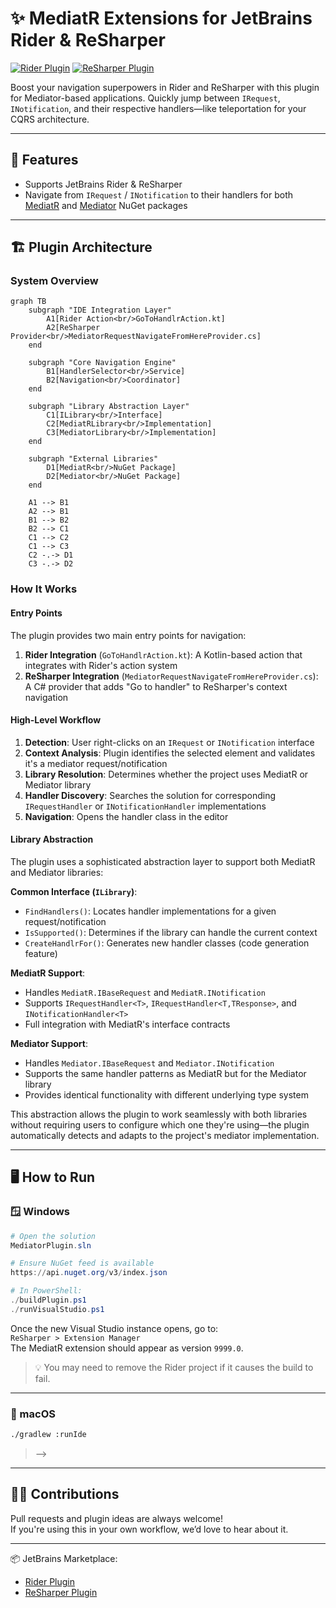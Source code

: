 # ✨ MediatR Extensions for JetBrains Rider & ReSharper

[![Rider Plugin](https://img.shields.io/jetbrains/plugin/v/ca.nosuchcompany.rider.plugins.mediatr)](https://plugins.jetbrains.com/plugin/18313-mediatr-extensions)
[![ReSharper Plugin](https://img.shields.io/resharper/v/ca.nosuchcompany.mediatrplugin)](https://plugins.jetbrains.com/plugin/18347-mediatr-extensions)

Boost your navigation superpowers in Rider and ReSharper with this plugin for Mediator-based applications. Quickly jump between `IRequest`, `INotification`, and their respective handlers—like teleportation for your CQRS architecture.

---

## 🚀 Features

- Supports JetBrains Rider & ReSharper
- Navigate from `IRequest` / `INotification` to their handlers for both [MediatR](https://github.com/jbogard/MediatR) and [Mediator](https://github.com/martinothamar/Mediator) NuGet packages

---

## 🏗️ Plugin Architecture

### System Overview

```mermaid
graph TB
    subgraph "IDE Integration Layer"
        A1[Rider Action<br/>GoToHandlrAction.kt]
        A2[ReSharper Provider<br/>MediatorRequestNavigateFromHereProvider.cs]
    end
    
    subgraph "Core Navigation Engine"
        B1[HandlerSelector<br/>Service]
        B2[Navigation<br/>Coordinator]
    end
    
    subgraph "Library Abstraction Layer"
        C1[ILibrary<br/>Interface]
        C2[MediatRLibrary<br/>Implementation]
        C3[MediatorLibrary<br/>Implementation]
    end
    
    subgraph "External Libraries"
        D1[MediatR<br/>NuGet Package]
        D2[Mediator<br/>NuGet Package]
    end
    
    A1 --> B1
    A2 --> B1
    B1 --> B2
    B2 --> C1
    C1 --> C2
    C1 --> C3
    C2 -.-> D1
    C3 -.-> D2
```

### How It Works

#### Entry Points
The plugin provides two main entry points for navigation:

1. **Rider Integration** (`GoToHandlrAction.kt`): A Kotlin-based action that integrates with Rider's action system
2. **ReSharper Integration** (`MediatorRequestNavigateFromHereProvider.cs`): A C# provider that adds "Go to handler" to ReSharper's context navigation

#### High-Level Workflow

1. **Detection**: User right-clicks on an `IRequest` or `INotification` interface
2. **Context Analysis**: Plugin identifies the selected element and validates it's a mediator request/notification
3. **Library Resolution**: Determines whether the project uses MediatR or Mediator library
4. **Handler Discovery**: Searches the solution for corresponding `IRequestHandler` or `INotificationHandler` implementations
5. **Navigation**: Opens the handler class in the editor

#### Library Abstraction

The plugin uses a sophisticated abstraction layer to support both MediatR and Mediator libraries:

**Common Interface (`ILibrary`)**:
- `FindHandlers()`: Locates handler implementations for a given request/notification
- `IsSupported()`: Determines if the library can handle the current context
- `CreateHandlrFor()`: Generates new handler classes (code generation feature)

**MediatR Support**:
- Handles `MediatR.IBaseRequest` and `MediatR.INotification`
- Supports `IRequestHandler<T>`, `IRequestHandler<T,TResponse>`, and `INotificationHandler<T>`
- Full integration with MediatR's interface contracts

**Mediator Support**:
- Handles `Mediator.IBaseRequest` and `Mediator.INotification`  
- Supports the same handler patterns as MediatR but for the Mediator library
- Provides identical functionality with different underlying type system

This abstraction allows the plugin to work seamlessly with both libraries without requiring users to configure which one they're using—the plugin automatically detects and adapts to the project's mediator implementation.

---

## 🖥️ How to Run

### 🪟 Windows

```powershell
# Open the solution
MediatorPlugin.sln

# Ensure NuGet feed is available
https://api.nuget.org/v3/index.json

# In PowerShell:
./buildPlugin.ps1
./runVisualStudio.ps1
```

Once the new Visual Studio instance opens, go to:  
`ReSharper > Extension Manager`  
The MediatR extension should appear as version `9999.0`.

> 💡 You may need to remove the Rider project if it causes the build to fail.

---

### 🍏 macOS

```bash
./gradlew :runIde
```

>-->

---

## 👨‍💻 Contributions

Pull requests and plugin ideas are always welcome!  
If you're using this in your own workflow, we’d love to hear about it.

---

📦 JetBrains Marketplace:
- [Rider Plugin](https://plugins.jetbrains.com/plugin/18313-mediatr-extensions)
- [ReSharper Plugin](https://plugins.jetbrains.com/plugin/18347-mediatr-extensions)
